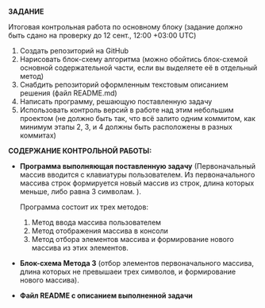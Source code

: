 **ЗАДАНИЕ**

Итоговая контрольная работа по основному блоку (задание должно быть сдано на проверку  до 12 сент., 12:00 +03:00 UTC)

1. Создать репозиторий на GitHub
2. Нарисовать блок-схему алгоритма (можно обойтись блок-схемой основной содержательной части, если вы выделяете её в отдельный метод)
3. Снабдить репозиторий оформленным текстовым описанием решения (файл README.md)
4. Написать программу, решающую поставленную задачу
5. Использовать контроль версий в работе над этим небольшим проектом (не должно быть так, что всё залито одним коммитом, как минимум этапы 2, 3, и 4 должны быть расположены в разных коммитах)


**CОДЕРЖАНИЕ КОНТРОЛЬНОЙ РАБОТЫ:**

* **Программа выполняющая поставленную задачу** (Первоначальный массив вводится с клавиатуры пользователем. Из первоначального массива строк формируется новый массив из строк, длина которых меньше, либо равна 3 символам. ).

  Программа состоит их трех методов:

  1. Метод ввода массива пользователем
  2. Метод отображения массива в консоли
  3. Метод отбора элементов массива и формирование нового массива из этих элементов.
* **Блок-схема Метода 3** (отбор элементов первоначального массива, длина которых не превышаеи трех символов, и формирование нового массива).
* **Файл README с описанием выполненной задачи**
